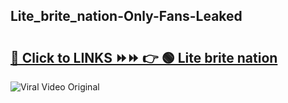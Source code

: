 
 ## Lite_brite_nation-Only-Fans-Leaked

# <h2><a href="https://clipsfans.com/Lite_brite_nation&ref=git">🔗 Click to LINKS ⏩⏩ 👉 🟢 Lite brite nation </a></h2>

<a href="https://clipsfans.com/Lite_brite_nation&ref=git" rel="nofollow" data-target="animated-image.originalLink"><img src="https://i.ibb.co.com/xMMVF88/686577567.gif" alt="Viral Video Original" style="max-width: 100%; display: inline-block;" data-target="animated-image.originalImage"></a>
